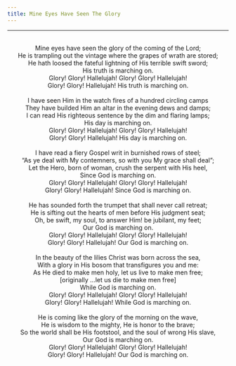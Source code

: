 ```yaml
---
title: Mine Eyes Have Seen The Glory
---
```


---
<center>
<br/>
Mine eyes have seen the glory of the coming of the Lord;<br/>
He is trampling out the vintage where the grapes of wrath are stored;<br/>
He hath loosed the fateful lightning of His terrible swift sword;<br/>
His truth is marching on.<br/>
Glory! Glory! Hallelujah! Glory! Glory! Hallelujah!<br/>
Glory! Glory! Hallelujah! His truth is marching on.<br/>
<br/>
I have seen Him in the watch fires of a hundred circling camps<br/>
They have builded Him an altar in the evening dews and damps;<br/>
I can read His righteous sentence by the dim and flaring lamps;<br/>
His day is marching on.<br/>
Glory! Glory! Hallelujah! Glory! Glory! Hallelujah!<br/>
Glory! Glory! Hallelujah! His day is marching on.<br/>
<br/>
I have read a fiery Gospel writ in burnished rows of steel;<br/>
“As ye deal with My contemners, so with you My grace shall deal”;<br/>
Let the Hero, born of woman, crush the serpent with His heel,<br/>
Since God is marching on.<br/>
Glory! Glory! Hallelujah! Glory! Glory! Hallelujah!<br/>
Glory! Glory! Hallelujah! Since God is marching on.<br/>
<br/>
He has sounded forth the trumpet that shall never call retreat;<br/>
He is sifting out the hearts of men before His judgment seat;<br/>
Oh, be swift, my soul, to answer Him! be jubilant, my feet;<br/>
Our God is marching on.<br/>
Glory! Glory! Hallelujah! Glory! Glory! Hallelujah!<br/>
Glory! Glory! Hallelujah! Our God is marching on.<br/>
<br/>
In the beauty of the lilies Christ was born across the sea,<br/>
With a glory in His bosom that transfigures you and me:<br/>
As He died to make men holy, let us live to make men free;<br/>
[originally …let us die to make men free]<br/>
While God is marching on.<br/>
Glory! Glory! Hallelujah! Glory! Glory! Hallelujah!<br/>
Glory! Glory! Hallelujah! While God is marching on.<br/>
<br/>
He is coming like the glory of the morning on the wave,<br/>
He is wisdom to the mighty, He is honor to the brave;<br/>
So the world shall be His footstool, and the soul of wrong His slave,<br/>
Our God is marching on.<br/>
Glory! Glory! Hallelujah! Glory! Glory! Hallelujah!<br/>
Glory! Glory! Hallelujah! Our God is marching on.<br/>

</center>